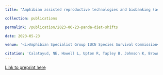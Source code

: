 ```yaml
---
title: "Amphibian assisted reproductive technologies and biobanking (accepted)"

collection: publications

permalink: /publication/2023-06-23-panda-diet-shifts

date: 2023-05-23

venue: '<i>Amphibian Specialist Group IUCN Species Survival Commission</i>'

citation: 'Calatayud, NE, Howell L, Upton R, Tapley B, Johnson K, Browne R, Marcec R, <b>Williams CL</b>, O’Brien D, Hobbs R, Trudeau VT, Bower D, Clulow S, Clulow J, Della Tonga G. (2023) Amphibian Assisted Reproduction and Biobanking chapter for the IUCN/ASG Amphibian ARTs and Biobanking Working Group, accepted (preprint, see Chapter 12).'
---
```


[Link to preprint here](https://ecoevorxiv.org/repository/view/3707/)
